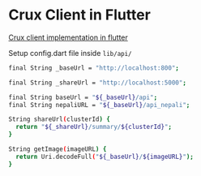 
# Crux Client in Flutter

[Crux client implementation in flutter](https://github.com/aayushkarn/crux)

Setup config.dart file inside ```lib/api/```

```bash
final String _baseUrl = "http://localhost:800";

final String _shareUrl = "http://localhost:5000";

final String baseUrl = "${_baseUrl}/api";
final String nepaliURL = "${_baseUrl}/api_nepali";

String shareUrl(clusterId) {
  return "${_shareUrl}/summary/${clusterId}";
}

String getImage(imageURL) {
  return Uri.decodeFull("${_baseUrl}/${imageURL}");
}


```
